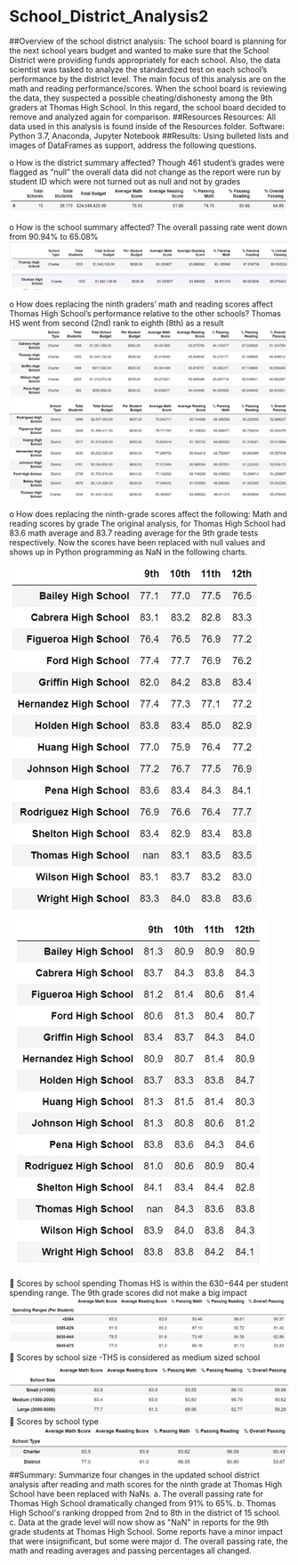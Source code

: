 # School_District_Analysis2
##Overview of the school district analysis: 
The school board is planning for the next school years budget and wanted to make sure that the School District were providing funds appropriately for each school. Also, the data scientist was tasked to analyze the standardized test on each school’s performance by the district level. The main focus of this analysis are on the math and reading performance/scores. When the school board is reviewing the data, they suspected a possible cheating/dishonesty among the 9th graders at Thomas High School. In this regard, the school board decided to remove and analyzed again for comparison.
##Resources
Resources: All data used in this analysis is found inside of the Resources folder.
Software: Python 3.7, Anaconda, Jupyter Notebook
##Results: Using bulleted lists and images of DataFrames as support, address the following questions.

o	How is the district summary affected? 
Though 461 student’s grades were flagged as “null” the overall data did not change as the report were run by student ID which were not turned out as null and not by grades
 !['first screenshot results'](Resources/Picture2.png)

o	How is the school summary affected? 
The overall passing rate went down from 90.94% to 65.08%
!['second screenshot results'](Resources/Picture3.png)
!['third screenshot results'](Resources/Picture1.png)

 o	How does replacing the ninth graders’ math and reading scores affect Thomas High School’s performance relative to the other schools?
Thomas HS went from second (2nd) rank to eighth (8th) as a result 
!['fourth screenshot results'](Resources/Picture4.png) 
!['fifth screenshot results'](Resources/Picture5.png) 
 
o	How does replacing the ninth-grade scores affect the following: Math and reading scores by grade
The original analysis, for  Thomas High School had 83.6 math average and 83.7 reading average for the 9th grade tests respectively. Now the scores have been replaced with null values and shows up in Python programming as NaN in the following charts.
!['sixth screenshot results'](Resources/Picture6.png) !['seven screenshot results'](Resources/Picture7.png) 
  
	Scores by school spending
Thomas HS is within the $630-$644 per student spending range. The 9th grade scores did not make a big impact 
!['eight screenshot results'](Resources/Picture8.png) 
	Scores by school size -THS is considered as medium sized school 
 !['ninth screenshot results'](Resources/Picture11.png) 
	Scores by school type
 !['tenth screenshot results'](Resources/Picture12.png) 
##Summary: Summarize four changes in the updated school district analysis after reading and math scores for the ninth grade at Thomas High School have been replaced with NaNs.
a.	The overall passing rate for Thomas High School dramatically changed from 91% to 65%.
b.	Thomas High School's ranking dropped from 2nd to 8th in the district of 15 school.
c.	Data at the grade level will now show as "NaN" in reports for the 9th grade students at Thomas High School. Some reports have a minor impact that were insignificant, but some were major 
d.	The overall passing rate, the math and reading averages and passing percentages all changed.
